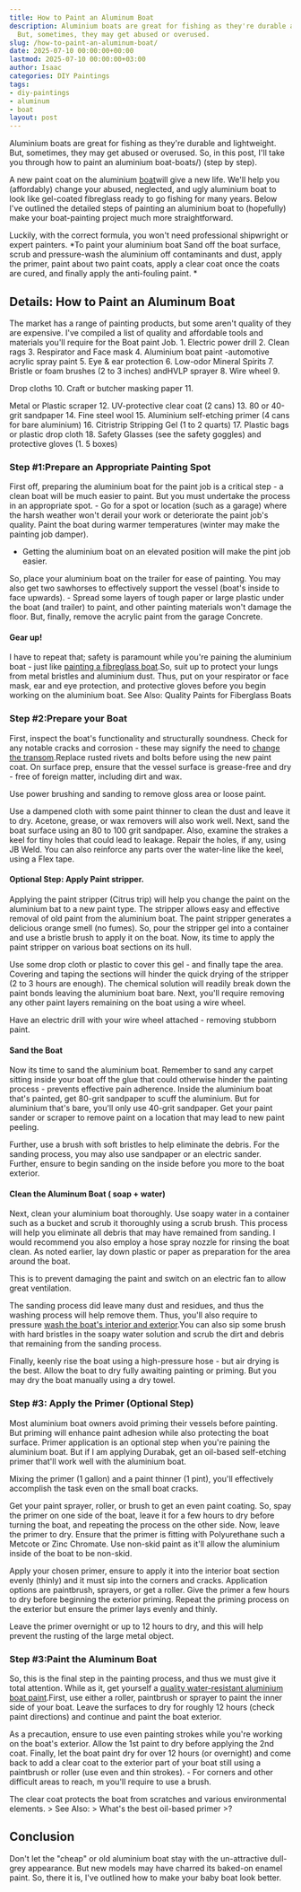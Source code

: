 ```yaml
---
title: How to Paint an Aluminum Boat
description: Aluminium boats are great for fishing as they're durable and lightweight.
  But, sometimes, they may get abused or overused.
slug: /how-to-paint-an-aluminum-boat/
date: 2025-07-10 00:00:00+00:00
lastmod: 2025-07-10 00:00:00+03:00
author: Isaac
categories: DIY Paintings
tags:
- diy-paintings
- aluminum
- boat
layout: post
---
```

Aluminium boats are great for fishing as they're durable and lightweight. But, sometimes, they may get abused or overused. So, in this post, I'll take you through how to paint an aluminium boat-boats/) (step by step).

A new paint coat on the aluminium [boat](https://pestpolicy.com/how-to-paint-a-fiberglass-boat/)will give a new life. We'll help you (affordably) change your abused, neglected, and ugly aluminium boat to look like gel-coated fibreglass ready to go fishing for many years. Below I've outlined the detailed steps of painting an aluminium boat to (hopefully) make your boat-painting project much more straightforward.

Luckily, with the correct formula, you won't need professional shipwright or expert painters. *To paint your aluminium boat Sand off the boat surface, scrub and pressure-wash the aluminium off contaminants and dust, apply the primer, paint about two paint coats, apply a clear coat once the coats are cured, and finally apply the anti-fouling paint. *

##  Details: How to Paint an Aluminum Boat

The market has a range of painting products, but some aren't quality of they are expensive. I've compiled a list of quality and affordable tools and materials you'll require for the Boat paint Job. 1. Electric power drill 2. Clean rags 3. Respirator and Face mask 4. Aluminium boat paint -automotive acrylic spray paint 5. Eye & ear protection 6. Low-odor Mineral Spirits 7. Bristle or foam brushes (2 to 3 inches) andHVLP sprayer 8. Wire wheel 9.

Drop cloths 10. Craft or butcher masking paper 11.

Metal or Plastic scraper 12. UV-protective clear coat (2 cans) 13. 80 or 40-grit sandpaper 14. Fine steel wool 15. Aluminium self-etching primer (4 cans for bare aluminium) 16. Citristrip Stripping Gel (1 to 2 quarts) 17. Plastic bags or plastic drop cloth 18. Safety Glasses (see the safety goggles) and protective gloves (1. 5 boxes)

###  Step #1:**Prepare an Appropriate Painting Spot**

First off, preparing the aluminium boat for the paint job is a critical step - a clean boat will be much easier to paint. But you must undertake the process in an appropriate spot. - Go for a spot or location (such as a garage) where the harsh weather won't derail your work or deteriorate the paint job's quality. Paint the boat during warmer temperatures (winter may make the painting job damper).

- Getting the aluminium boat on an elevated position will make the pint job easier.

So, place your aluminium boat on the trailer for ease of painting. You may also get two sawhorses to effectively support the vessel (boat's inside to face upwards). - Spread some layers of tough paper or large plastic under the boat (and trailer) to paint, and other painting materials won't damage the floor. But, finally, remove the acrylic paint from the garage Concrete.

####  Gear up!

I have to repeat that; safety is paramount while you're paining the aluminium boat - just like [painting a fibreglass boat](https://pestpolicy.com/how-to-paint-a-fiberglass-boat/).So, suit up to protect your lungs from metal bristles and aluminium dust. Thus, put on your respirator or face mask, ear and eye protection, and protective gloves before you begin working on the aluminium boat. See Also: Quality Paints for Fiberglass Boats

###  Step #2:**Prepare your Boat**

First, inspect the boat's functionality and structurally soundness. Check for any notable cracks and corrosion - these may signify the need to [change the transom](https://en.wikipedia.org/wiki/Transom_(architecture)).Replace rusted rivets and bolts before using the new paint coat. On surface prep, ensure that the vessel surface is grease-free and dry - free of foreign matter, including dirt and wax.

Use power brushing and sanding to remove gloss area or loose paint.

Use a dampened cloth with some paint thinner to clean the dust and leave it to dry. Acetone, grease, or wax removers will also work well. Next, sand the boat surface using an 80 to 100 grit sandpaper. Also, examine the strakes a keel for tiny holes that could lead to leakage. Repair the holes, if any, using JB Weld. You can also reinforce any parts over the water-line like the keel, using a Flex tape.

####  Optional Step: Apply Paint stripper.

Applying the paint stripper (Citrus trip) will help you change the paint on the aluminium bat to a new paint type. The stripper allows easy and effective removal of old paint from the aluminium boat. The paint stripper generates a delicious orange smell (no fumes). So, pour the stripper gel into a container and use a bristle brush to apply it on the boat. Now, its time to apply the paint stripper on various boat sections on its hull.

Use some drop cloth or plastic to cover this gel - and finally tape the area. Covering and taping the sections will hinder the quick drying of the stripper (2 to 3 hours are enough). The chemical solution will readily break down the paint bonds leaving the aluminium boat bare. Next, you'll require removing any other paint layers remaining on the boat using a wire wheel.

Have an electric drill with your wire wheel attached - removing stubborn paint.

####  Sand the Boat

Now its time to sand the aluminium boat. Remember to sand any carpet sitting inside your boat off the glue that could otherwise hinder the painting process - prevents effective pain adherence. Inside the aluminium boat that's painted, get 80-grit sandpaper to scuff the aluminium. But for aluminium that's bare, you'll only use 40-grit sandpaper. Get your paint sander or scraper to remove paint on a location that may lead to new paint peeling.

Further, use a brush with soft bristles to help eliminate the debris. For the sanding process, you may also use sandpaper or an electric sander. Further, ensure to begin sanding on the inside before you more to the boat exterior.

####  **Clean the Aluminum Boat ( soap + water)**

Next, clean your aluminium boat thoroughly. Use soapy water in a container such as a bucket and scrub it thoroughly using a scrub brush. This process will help you eliminate all debris that may have remained from sanding. I would recommend you also employ a hose spray nozzle for rinsing the boat clean. As noted earlier, lay down plastic or paper as preparation for the area around the boat.

This is to prevent damaging the paint and switch on an electric fan to allow great ventilation.

The sanding process did leave many dust and residues, and thus the washing process will help remove them. Thus, you'll also require to pressure [wash the boat's interior and exterior](https://www.kleanwaypressurecleaning.com/the-right-way-to-pressure-clean-a-boat/).You can also sip some brush with hard bristles in the soapy water solution and scrub the dirt and debris that remaining from the sanding process.

Finally, keenly rise the boat using a high-pressure hose - but air drying is the best. Allow the boat to dry fully awaiting painting or priming. But you may dry the boat manually using a dry towel.

###  Step #3: Apply the Primer (Optional Step)

Most aluminium boat owners avoid priming their vessels before painting. But priming will enhance paint adhesion while also protecting the boat surface. Primer application is an optional step when you're paining the aluminium boat. But if I am applying Durabak, get an oil-based self-etching primer that'll work well with the aluminium boat.

Mixing the primer (1 gallon) and a paint thinner (1 pint), you'll effectively accomplish the task even on the small boat cracks.

Get your paint sprayer, roller, or brush to get an even paint coating. So, spay the primer on one side of the boat, leave it for a few hours to dry before turning the boat, and repeating the process on the other side. Now, leave the primer to dry. Ensure that the primer is fitting with Polyurethane such a Metcote or Zinc Chromate. Use non-skid paint as it'll allow the aluminium inside of the boat to be non-skid.

Apply your chosen primer, ensure to apply it into the interior boat section evenly (thinly) and it must sip into the corners and cracks. Application options are paintbrush, sprayers, or get a roller. Give the primer a few hours to dry before beginning the exterior priming. Repeat the priming process on the exterior but ensure the primer lays evenly and thinly.

Leave the primer overnight or up to 12 hours to dry, and this will help prevent the rusting of the large metal object.

###  Step #3:Paint the Aluminum Boat

So, this is the final step in the painting process, and thus we must give it total attention. While as it, get yourself a [quality water-resistant aluminium boat paint](https://pestpolicy.com/best-paints-for-aluminum-boats/).First, use either a roller, paintbrush or sprayer to paint the inner side of your boat. Leave the surfaces to dry for roughly 12 hours (check paint directions) and continue and paint the boat exterior.

As a precaution, ensure to use even painting strokes while you're working on the boat's exterior. Allow the 1st paint to dry before applying the 2nd coat. Finally, let the boat paint dry for over 12 hours (or overnight) and come back to add a clear coat to the exterior part of your boat still using a paintbrush or roller (use even and thin strokes). - For corners and other difficult areas to reach, m you'll require to use a brush.

The clear coat protects the boat from scratches and various environmental elements. > See Also: > What's the best oil-based primer >?

##  Conclusion

Don't let the "cheap" or old aluminium boat stay with the un-attractive dull-grey appearance. But new models may have charred its baked-on enamel paint. So, there it is, I've outlined how to make your baby boat look better.